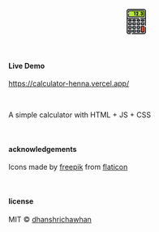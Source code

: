 <p align="center">
  <img src="calculator.png" height="50px"/>
  <br>
</p>

&nbsp;

#### Live Demo

https://calculator-henna.vercel.app/

&nbsp;

A simple calculator with HTML + JS + CSS

&nbsp;

#### acknowledgements

Icons made by [freepik](https://www.flaticon.com/authors/freepik) from [flaticon](https://www.flaticon.com/)

&nbsp;

#### license

MIT © [dhanshrichawhan](https://github.com/dhanshrichawhan)
